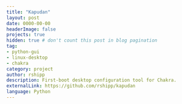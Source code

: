 ```yaml
---
title: "Kapudan"
layout: post
date: 0000-00-00
headerImage: false
projects: true
hidden: true # don't count this post in blog pagination
tag:
- python-gui
- linux-desktop
- chakra
category: project
author: rshipp
description: First-boot desktop configuration tool for Chakra.
externalLink: https://github.com/rshipp/kapudan
language: Python
---
```


